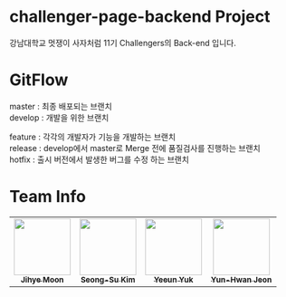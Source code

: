 # challenger-page-backend Project
강남대학교 멋쟁이 사자처럼 11기 Challengers의 Back-end 입니다. 

# GitFlow
master : 최종 배포되는 브랜치   
develop : 개발을 위한 브랜치   
   
feature : 각각의 개발자가 기능을 개발하는 브랜치   
release : develop에서 master로 Merge 전에 품질검사를 진행하는 브랜치    
hotfix : 출시 버전에서 발생한 버그를 수정 하는 브랜치   

# Team Info
<center>
	<table>
		<tbody>
			<tr>
				<td align="center"><a href="https://github.com/Dev-JihyeMoon"><img src="https://avatars2.githubusercontent.com/u/67064571?v=4?s=100" width="100px;" alt=""/><br /><sub><b>Jihye Moon</b></sub><br /></a></td>
				<td align="center"><a href="https://github.com/zkdl2727"><img src="https://avatars2.githubusercontent.com/u/99383331?v=4?s=100" width="100px;" alt=""/><br /><sub><b>Seong-Su Kim</b></sub><br /></a></td>
				<td align="center"><a href="https://github.com/eun6"><img src="https://avatars2.githubusercontent.com/u/86345507?v=4?s=100" width="100px;" alt=""/><br /><sub><b>Yeeun Yuk</b></sub><br /></a></td>
   				<td align="center"><a href="https://github.com/yunh03"><img src="https://avatars2.githubusercontent.com/u/57185499?v=4?s=100" width="100px;" alt=""/><br /><sub><b>Yun-Hwan Jeon</b></sub><br /></a></td>
			</tr>
		</tbody>
	</table>
</center>

<!-- markdownlint-restore -->
<!-- prettier-ignore-end -->

<!-- ALL-CONTRIBUTORS-LIST:END -->
